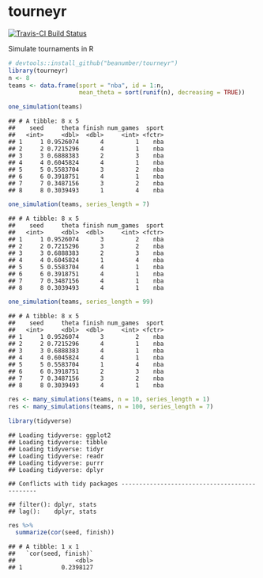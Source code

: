 tourneyr
================

[![Travis-CI Build Status](https://travis-ci.org/beanumber/tourneyr.svg?branch=master)](https://travis-ci.org/beanumber/tourneyr)

Simulate tournaments in R

``` r
# devtools::install_github("beanumber/tourneyr")
library(tourneyr)
n <- 8
teams <- data.frame(sport = "nba", id = 1:n,
                    mean_theta = sort(runif(n), decreasing = TRUE))

one_simulation(teams)
```

    ## # A tibble: 8 x 5
    ##    seed     theta finish num_games  sport
    ##   <int>     <dbl>  <dbl>     <int> <fctr>
    ## 1     1 0.9526074      4         1    nba
    ## 2     2 0.7215296      4         1    nba
    ## 3     3 0.6888383      2         3    nba
    ## 4     4 0.6045824      4         1    nba
    ## 5     5 0.5583704      3         2    nba
    ## 6     6 0.3918751      4         1    nba
    ## 7     7 0.3487156      3         2    nba
    ## 8     8 0.3039493      1         4    nba

``` r
one_simulation(teams, series_length = 7)
```

    ## # A tibble: 8 x 5
    ##    seed     theta finish num_games  sport
    ##   <int>     <dbl>  <dbl>     <int> <fctr>
    ## 1     1 0.9526074      3         2    nba
    ## 2     2 0.7215296      3         2    nba
    ## 3     3 0.6888383      2         3    nba
    ## 4     4 0.6045824      1         4    nba
    ## 5     5 0.5583704      4         1    nba
    ## 6     6 0.3918751      4         1    nba
    ## 7     7 0.3487156      4         1    nba
    ## 8     8 0.3039493      4         1    nba

``` r
one_simulation(teams, series_length = 99)
```

    ## # A tibble: 8 x 5
    ##    seed     theta finish num_games  sport
    ##   <int>     <dbl>  <dbl>     <int> <fctr>
    ## 1     1 0.9526074      3         2    nba
    ## 2     2 0.7215296      4         1    nba
    ## 3     3 0.6888383      4         1    nba
    ## 4     4 0.6045824      4         1    nba
    ## 5     5 0.5583704      1         4    nba
    ## 6     6 0.3918751      2         3    nba
    ## 7     7 0.3487156      3         2    nba
    ## 8     8 0.3039493      4         1    nba

``` r
res <- many_simulations(teams, n = 10, series_length = 1)
res <- many_simulations(teams, n = 100, series_length = 7)

library(tidyverse)
```

    ## Loading tidyverse: ggplot2
    ## Loading tidyverse: tibble
    ## Loading tidyverse: tidyr
    ## Loading tidyverse: readr
    ## Loading tidyverse: purrr
    ## Loading tidyverse: dplyr

    ## Conflicts with tidy packages ----------------------------------------------

    ## filter(): dplyr, stats
    ## lag():    dplyr, stats

``` r
res %>%
  summarize(cor(seed, finish))
```

    ## # A tibble: 1 x 1
    ##   `cor(seed, finish)`
    ##                 <dbl>
    ## 1           0.2398127
